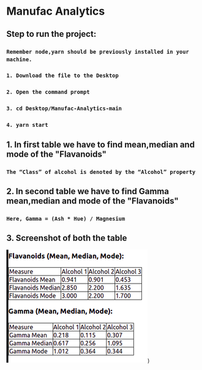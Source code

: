 # Manufac Analytics

## Step to run the project:

### `Remember node,yarn should be previously installed in your machine.`
### `1. Download the file to the Desktop` 
### `2. Open the command prompt`
### `3. cd Desktop/Manufac-Analytics-main`
### `4. yarn start`
## 1. In first table we have to find mean,median and mode of the "Flavanoids"

### `The “Class” of alcohol is denoted by the “Alcohol” property`

## 2. In second table we have to find Gamma mean,median and mode of the "Flavanoids"

### `Here, Gamma = (Ash * Hue) / Magnesium`

## 3. Screenshot of both the table

![Dataset_Solution](./src/Dataset/Tables.png))
